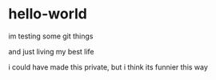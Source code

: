 # hello-world
im testing some git things 

and just living my best life

i could have made this private, but i think its funnier this way
